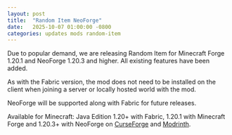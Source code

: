 ```yaml
---
layout: post
title:  "Random Item NeoForge"
date:   2025-10-07 01:00:00 -0800
categories: updates mods random-item
---
```

Due to popular demand, we are releasing Random Item for Minecraft Forge 1.20.1 and NeoForge 1.20.3 and higher. All existing features have been added.

As with the Fabric version, the mod does not need to be installed on the client when joining a server or locally hosted world with the mod.

NeoForge will be supported along with Fabric for future releases.

Available for Minecraft: Java Edition 1.20+ with Fabric, 1.20.1 with Minecraft Forge and 1.20.3+ with NeoForge on [CurseForge](https://www.curseforge.com/minecraft/mc-mods/random-item) and [Modrinth](https://modrinth.com/mod/random-items).
